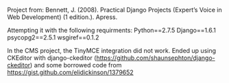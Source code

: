 Project from: Bennett, J. (2008). Practical Django Projects (Expert’s Voice in Web Development) (1 edition.). Apress.

Attempting it with the following requirments:
Python==2.7.5
Django==1.6.1
psycopg2==2.5.1
wsgiref==0.1.2

In the CMS project, the TinyMCE integration did not work. Ended up using CKEditor with django-ckeditor (https://github.com/shaunsephton/django-ckeditor) and some borrowed code from https://gist.github.com/elidickinson/1379652

